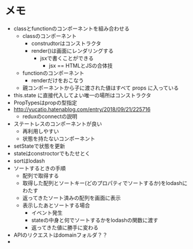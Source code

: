 # メモ
- classとfunctionのコンポーネントを組み合わせる
  - classのコンポーネント
    - construdtorはコンストラクタ
    - render()は画面にレンダリングする
      - jsxで書くことができる
        - jsx == HTMLとJSの合体技
  - functionのコンポーネント
    - renderだけをおこなう
  - 親コンポーネントから子に渡された値はすべて props に入っている
- this.state に直接代入してよい唯一の場所はコンストラクタ
- PropTypesはpropの型指定
- http://yucatio.hatenablog.com/entry/2018/09/21/225716
  - reduxのconnectの説明
- ステートレスのコンポーネントが良い
  - 再利用しやすい
  - 状態を持たないコンポーネント
- setStateで状態を更新
- stateはconstroctorでもたせとく
- sortはlodash
- ソートするときの手順
  - 配列で取得する
  - 取得した配列とソートキー(どのプロパティでソートするか)をlodashにわたす
  - 返ってきたソート済みの配列を画面に表示
  - 表示したあとソートする場合
    - イベント発生
    - stateの中身と何でソートするかをlodashの関数に渡す
    - 返ってきた値に勝手に変わる
- APIのリクエストはdomainフォルダ？？
- 